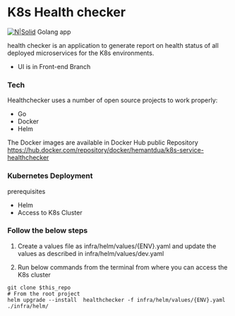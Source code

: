# K8s Health checker

[![N|Solid](https://img.icons8.com/color/48/000000/golang.png)]() Golang app

health checker is an application to generate report on health status of all deployed microservices for the K8s environments.


  - UI is in Front-end Branch



### Tech

Healthchecker uses a number of open source projects to work properly:

* Go
* Docker
* Helm


The Docker images are available in Docker Hub public Repository https://hub.docker.com/repository/docker/hemantdua/k8s-service-healthchecker

### Kubernetes Deployment

prerequisites

* Helm
* Access to K8s Cluster

### Follow the below steps

1. Create a values file as infra/helm/values/{ENV}.yaml and update the values as described in infra/helm/values/dev.yaml

2. Run below commands from the terminal from where you can access the K8s cluster
```shell
git clone $this_repo
# From the root project
helm upgrade --install  healthchecker -f infra/helm/values/{ENV}.yaml ./infra/helm/
```

